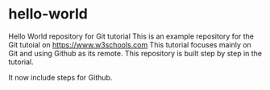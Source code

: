 # hello-world
Hello World repository for Git tutorial
This is an example repository for the Git tutoial on https://www.w3schools.com
This tutorial focuses mainly on Git and using Github as its remote.
This repository is built step by step in the tutorial.

It now include steps for Github.
